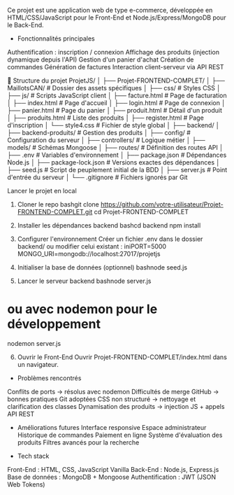Ce projet est une application web de type e-commerce, développée en HTML/CSS/JavaScript pour le Front-End et Node.js/Express/MongoDB pour le Back-End.

- Fonctionnalités principales

Authentification : inscription / connexion
Affichage des produits (injection dynamique depuis l'API)
Gestion d'un panier d'achat
Création de commandes
Génération de factures
Interaction client-serveur via API REST

📁 Structure du projet
ProjetJS/
│
├── Projet-FRONTEND-COMPLET/
│   ├── MaillotsCAN/          # Dossier des assets spécifiques
│   ├── css/                  # Styles CSS
│   ├── js/                   # Scripts JavaScript client
│   ├── facture.html          # Page de facturation
│   ├── index.html            # Page d'accueil
│   ├── login.html            # Page de connexion
│   ├── panier.html           # Page du panier
│   ├── produit.html          # Détail d'un produit
│   ├── produits.html         # Liste des produits
│   ├── register.html         # Page d'inscription
│   └── style4.css            # Fichier de style global
│
├── backend/
│   ├── backend-produits/     # Gestion des produits
│   ├── config/               # Configuration du serveur
│   ├── controllers/          # Logique métier
│   ├── models/               # Schémas Mongoose
│   ├── routes/               # Définition des routes API
│   ├── .env                  # Variables d'environnement 
│   ├── package.json          # Dépendances Node.js
│   ├── package-lock.json     # Versions exactes des dépendances
│   ├── seed.js               # Script de peuplement initial de la BDD
│   ├── server.js             # Point d'entrée du serveur
│   └── .gitignore            # Fichiers ignorés par Git

 Lancer le projet en local
1. Cloner le repo
bashgit clone https://github.com/votre-utilisateur/Projet-FRONTEND-COMPLET.git
cd Projet-FRONTEND-COMPLET

2. Installer les dépendances backend
bashcd backend
npm install

3. Configurer l'environnement
Créer un fichier .env dans le dossier backend/ ou modifier celui existant :
iniPORT=5000
MONGO_URI=mongodb://localhost:27017/projetjs

4. Initialiser la base de données (optionnel)
bashnode seed.js

5. Lancer le serveur backend
bashnode server.js
# ou avec nodemon pour le développement
nodemon server.js

6. Ouvrir le Front-End
Ouvrir Projet-FRONTEND-COMPLET/index.html dans un navigateur.

- Problèmes rencontrés

Conflits de ports → résolus avec nodemon
Difficultés de merge GitHub → bonnes pratiques Git adoptées
CSS non structuré → nettoyage et clarification des classes
Dynamisation des produits → injection JS + appels API REST

- Améliorations futures
Interface responsive
Espace administrateur
Historique de commandes
Paiement en ligne
Système d'évaluation des produits
Filtres avancés pour la recherche

- Tech stack

Front-End : HTML, CSS, JavaScript Vanilla
Back-End : Node.js, Express.js
Base de données : MongoDB + Mongoose
Authentification : JWT (JSON Web Tokens)